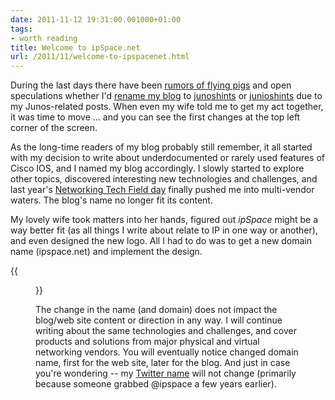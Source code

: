 ```yaml
---
date: 2011-11-12 19:31:00.001000+01:00
tags:
- worth reading
title: Welcome to ipSpace.net
url: /2011/11/welcome-to-ipspacenet.html
---
```

During the last days there have been [rumors of flying pigs](http://twitter.com/#!/RagnarBelial/status/134211847682392064) and open speculations whether I'd [rename my blog](http://twitter.com/#!/etherealmind/status/135022944748453889) to [junoshints](http://twitter.com/#!/cooperlees/status/134158727677882368) or [junioshints](http://twitter.com/#!/pcolomes/status/135023518520836096) due to my Junos-related posts. When even my wife told me to get my act together, it was time to move \... and you can see the first changes at the top left corner of the screen.
<!--more-->
As the long-time readers of my blog probably still remember, it all started with my decision to write about underdocumented or rarely used features of Cisco IOS, and I named my blog accordingly. I slowly started to explore other topics, discovered interesting new technologies and challenges, and last year's [Networking Tech Field day](http://techfieldday.com/2010/nfd1/) finally pushed me into multi-vendor waters. The blog's name no longer fit its content.

My lovely wife took matters into her hands, figured out *ipSpace* might be a way better fit (as all things I write about relate to IP in one way or another), and even designed the new logo. All I had to do was to get a new domain name (ipspace.net) and implement the design.

{{<figure src="/2011/11/s320-BalancingNameChange.JPG" caption="Balancing a Name Change">}}

The change in the name (and domain) does not impact the blog/web site content or direction in any way. I will continue writing about the same technologies and challenges, and cover products and solutions from major physical and virtual networking vendors. You will eventually notice changed domain name, first for the web site, later for the blog. And just in case you're wondering -- my [Twitter name](http://twitter.com/ioshints) will not change (primarily because someone grabbed @ipspace a few years earlier).
